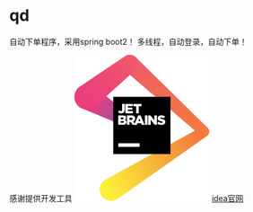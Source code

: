 # qd 

自动下单程序，采用spring boot2！
多线程，自动登录，自动下单！




感谢提供开发工具
![jetbrains](https://github.com/liyang2012/qd/blob/master/jetbrains.svg)
[idea官网](https://www.jetbrains.com/?from=qdcode)
